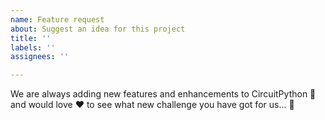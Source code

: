 ```yaml
---
name: Feature request
about: Suggest an idea for this project
title: ''
labels: ''
assignees: ''

---
```


We are always adding new features and enhancements to CircuitPython 🚀
and would love ❤ to see what new challenge you have got for us... 🙂
